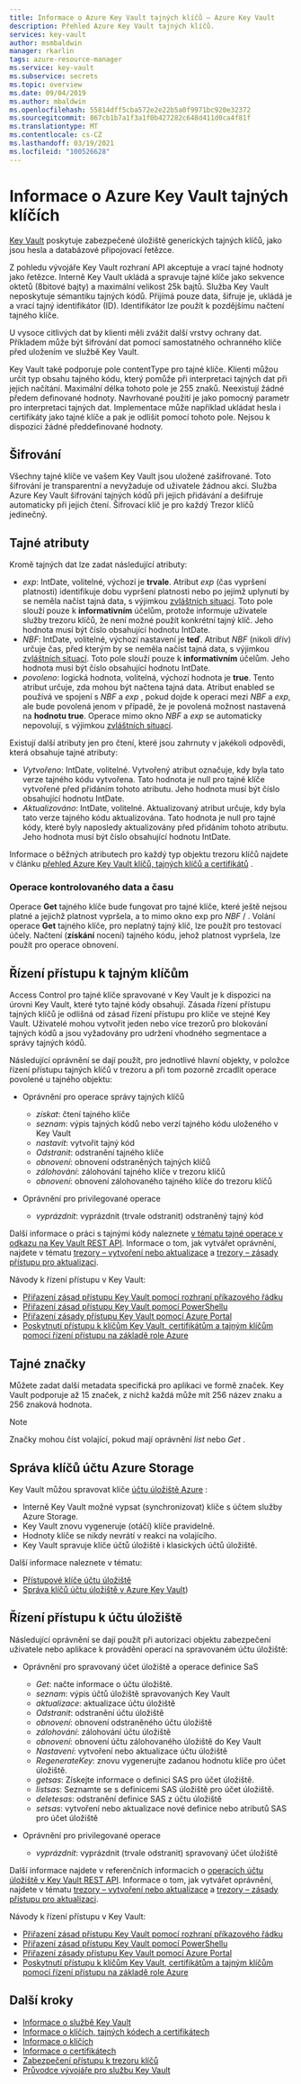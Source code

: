 ```yaml
---
title: Informace o Azure Key Vault tajných klíčů – Azure Key Vault
description: Přehled Azure Key Vault tajných klíčů.
services: key-vault
author: msmbaldwin
manager: rkarlin
tags: azure-resource-manager
ms.service: key-vault
ms.subservice: secrets
ms.topic: overview
ms.date: 09/04/2019
ms.author: mbaldwin
ms.openlocfilehash: 55814dff5cba572e2e22b5a0f9971bc920e32372
ms.sourcegitcommit: 867cb1b7a1f3a1f0b427282c648d411d0ca4f81f
ms.translationtype: MT
ms.contentlocale: cs-CZ
ms.lasthandoff: 03/19/2021
ms.locfileid: "100526628"
---
```

# <a name="about-azure-key-vault-secrets"></a>Informace o Azure Key Vault tajných klíčích

[Key Vault](../general/overview.md) poskytuje zabezpečené úložiště generických tajných klíčů, jako jsou hesla a databázové připojovací řetězce.

Z pohledu vývojáře Key Vault rozhraní API akceptuje a vrací tajné hodnoty jako řetězce. Interně Key Vault ukládá a spravuje tajné klíče jako sekvence oktetů (8bitové bajty) a maximální velikost 25k bajtů. Služba Key Vault neposkytuje sémantiku tajných kódů. Přijímá pouze data, šifruje je, ukládá je a vrací tajný identifikátor (ID). Identifikátor lze použít k pozdějšímu načtení tajného klíče.  

U vysoce citlivých dat by klienti měli zvážit další vrstvy ochrany dat. Příkladem může být šifrování dat pomocí samostatného ochranného klíče před uložením ve službě Key Vault.  

Key Vault také podporuje pole contentType pro tajné klíče. Klienti můžou určit typ obsahu tajného kódu, který pomůže při interpretaci tajných dat při jejich načítání. Maximální délka tohoto pole je 255 znaků. Neexistují žádné předem definované hodnoty. Navrhované použití je jako pomocný parametr pro interpretaci tajných dat. Implementace může například ukládat hesla i certifikáty jako tajné klíče a pak je odlišit pomocí tohoto pole. Nejsou k dispozici žádné předdefinované hodnoty.  

## <a name="encryption"></a>Šifrování

Všechny tajné klíče ve vašem Key Vault jsou uložené zašifrované. Toto šifrování je transparentní a nevyžaduje od uživatele žádnou akci. Služba Azure Key Vault šifrování tajných kódů při jejich přidávání a dešifruje automaticky při jejich čtení. Šifrovací klíč je pro každý Trezor klíčů jedinečný.

## <a name="secret-attributes"></a>Tajné atributy

Kromě tajných dat lze zadat následující atributy:  

- *exp*: IntDate, volitelné, výchozí je **trvale**. Atribut *exp* (čas vypršení platnosti) identifikuje dobu vypršení platnosti nebo po jejímž uplynutí by se neměla načíst tajná data, s výjimkou [zvláštních situací](#date-time-controlled-operations). Toto pole slouží pouze k **informativním** účelům, protože informuje uživatele služby trezoru klíčů, že není možné použít konkrétní tajný klíč. Jeho hodnota musí být číslo obsahující hodnotu IntDate.   
- *NBF*: IntDate, volitelné, výchozí nastavení je **teď**. Atribut *NBF* (nikoli dřív) určuje čas, před kterým by se neměla načíst tajná data, s výjimkou [zvláštních situací](#date-time-controlled-operations). Toto pole slouží pouze k **informativním** účelům. Jeho hodnota musí být číslo obsahující hodnotu IntDate. 
- *povoleno*: logická hodnota, volitelná, výchozí hodnota je **true**. Tento atribut určuje, zda mohou být načtena tajná data. Atribut enabled se používá ve spojení s *NBF* a *exp* , pokud dojde k operaci mezi *NBF* a *exp*, ale bude povolená jenom v případě, že je povolená možnost nastavená na **hodnotu true**. Operace mimo okno *NBF* a *exp* se automaticky nepovolují, s výjimkou [zvláštních situací](#date-time-controlled-operations).  

Existují další atributy jen pro čtení, které jsou zahrnuty v jakékoli odpovědi, která obsahuje tajné atributy:  

- *Vytvořeno*: IntDate, volitelné. Vytvořený atribut označuje, kdy byla tato verze tajného kódu vytvořena. Tato hodnota je null pro tajné klíče vytvořené před přidáním tohoto atributu. Jeho hodnota musí být číslo obsahující hodnotu IntDate.  
- *Aktualizováno*: IntDate, volitelné. Aktualizovaný atribut určuje, kdy byla tato verze tajného kódu aktualizována. Tato hodnota je null pro tajné kódy, které byly naposledy aktualizovány před přidáním tohoto atributu. Jeho hodnota musí být číslo obsahující hodnotu IntDate.

Informace o běžných atributech pro každý typ objektu trezoru klíčů najdete v článku [přehled Azure Key Vault klíčů, tajných klíčů a certifikátů](../general/about-keys-secrets-certificates.md) .

### <a name="date-time-controlled-operations"></a>Operace kontrolovaného data a času

Operace **Get** tajného klíče bude fungovat pro tajné klíče, které ještě nejsou platné a jejichž platnost vypršela, a to mimo okno exp pro *NBF*  /   . Volání operace **Get** tajného klíče, pro neplatný tajný klíč, lze použít pro testovací účely. Načtení (**získání** nocení) tajného kódu, jehož platnost vypršela, lze použít pro operace obnovení.

## <a name="secret-access-control"></a>Řízení přístupu k tajným klíčům

Access Control pro tajné klíče spravované v Key Vault je k dispozici na úrovni Key Vault, které tyto tajné kódy obsahují. Zásada řízení přístupu tajných klíčů je odlišná od zásad řízení přístupu pro klíče ve stejné Key Vault. Uživatelé mohou vytvořit jeden nebo více trezorů pro blokování tajných kódů a jsou vyžadovány pro udržení vhodného segmentace a správy tajných kódů.   

Následující oprávnění se dají použít, pro jednotlivé hlavní objekty, v položce řízení přístupu tajných klíčů v trezoru a při tom pozorně zrcadlit operace povolené u tajného objektu:  

- Oprávnění pro operace správy tajných klíčů
  - *získat*: čtení tajného klíče  
  - *seznam*: výpis tajných kódů nebo verzí tajného kódu uloženého v Key Vault  
  - *nastavit*: vytvořit tajný kód  
  - *Odstranit*: odstranění tajného klíče  
  - *obnovení*: obnovení odstraněných tajných klíčů
  - *zálohování*: zálohování tajného klíče v trezoru klíčů
  - *obnovení*: obnovení zálohovaného tajného klíče do trezoru klíčů

- Oprávnění pro privilegované operace
  - *vyprázdnit*: vyprázdnit (trvale odstranit) odstraněný tajný kód

Další informace o práci s tajnými kódy naleznete [v tématu tajné operace v odkazu na Key Vault REST API](/rest/api/keyvault). Informace o tom, jak vytvářet oprávnění, najdete v tématu [trezory – vytvoření nebo aktualizace](/rest/api/keyvault/vaults/createorupdate) a [trezory – zásady přístupu pro aktualizaci](/rest/api/keyvault/vaults/updateaccesspolicy). 

Návody k řízení přístupu v Key Vault:
- [Přiřazení zásad přístupu Key Vault pomocí rozhraní příkazového řádku](../general/assign-access-policy-cli.md)
- [Přiřazení zásad přístupu Key Vault pomocí PowerShellu](../general/assign-access-policy-powershell.md)
- [Přiřazení zásady přístupu Key Vault pomocí Azure Portal](../general/assign-access-policy-portal.md)
- [Poskytnutí přístupu k klíčům Key Vault, certifikátům a tajným klíčům pomocí řízení přístupu na základě role Azure](../general/rbac-guide.md)

## <a name="secret-tags"></a>Tajné značky  
Můžete zadat další metadata specifická pro aplikaci ve formě značek. Key Vault podporuje až 15 značek, z nichž každá může mít 256 název znaku a 256 znaková hodnota.  

>[!Note]
>Značky mohou číst volající, pokud mají oprávnění *list* nebo *Get* .

## <a name="azure-storage-account-key-management"></a>Správa klíčů účtu Azure Storage

Key Vault můžou spravovat klíče [účtu úložiště Azure](../../storage/common/storage-account-overview.md) :

- Interně Key Vault možné vypsat (synchronizovat) klíče s účtem služby Azure Storage. 
- Key Vault znovu vygeneruje (otáčí) klíče pravidelně.
- Hodnoty klíče se nikdy nevrátí v reakci na volajícího.
- Key Vault spravuje klíče účtů úložiště i klasických účtů úložiště.

Další informace naleznete v tématu:
- [Přístupové klíče účtu úložiště](../../storage/common/storage-account-keys-manage.md)
- [Správa klíčů účtu úložiště v Azure Key Vault](../secrets/overview-storage-keys.md))


## <a name="storage-account-access-control"></a>Řízení přístupu k účtu úložiště

Následující oprávnění se dají použít při autorizaci objektu zabezpečení uživatele nebo aplikace k provádění operací na spravovaném účtu úložiště:  

- Oprávnění pro spravovaný účet úložiště a operace definice SaS
  - *Get*: načte informace o účtu úložiště. 
  - *seznam*: výpis účtů úložiště spravovaných Key Vault
  - *aktualizace*: aktualizace účtu úložiště
  - *Odstranit*: odstranění účtu úložiště  
  - *obnovení*: obnovení odstraněného účtu úložiště
  - *zálohování*: zálohování účtu úložiště
  - *obnovení*: obnovení účtu zálohovaného úložiště do Key Vault
  - *Nastavení*: vytvoření nebo aktualizace účtu úložiště
  - *RegenerateKey*: znovu vygenerujte zadanou hodnotu klíče pro účet úložiště.
  - *getsas*: Získejte informace o definici SAS pro účet úložiště.
  - *listsas*: Seznamte se s definicemi SAS úložiště pro účet úložiště.
  - *deletesas*: odstranění definice SAS z účtu úložiště
  - *setsas*: vytvoření nebo aktualizace nové definice nebo atributů SAS pro účet úložiště

- Oprávnění pro privilegované operace
  - *vyprázdnit*: vyprázdnit (trvale odstranit) spravovaný účet úložiště

Další informace najdete v referenčních informacích o [operacích účtu úložiště v Key Vault REST API](/rest/api/keyvault). Informace o tom, jak vytvářet oprávnění, najdete v tématu [trezory – vytvoření nebo aktualizace](/rest/api/keyvault/vaults/createorupdate) a [trezory – zásady přístupu pro aktualizaci](/rest/api/keyvault/vaults/updateaccesspolicy).

Návody k řízení přístupu v Key Vault:
- [Přiřazení zásad přístupu Key Vault pomocí rozhraní příkazového řádku](../general/assign-access-policy-cli.md)
- [Přiřazení zásad přístupu Key Vault pomocí PowerShellu](../general/assign-access-policy-powershell.md)
- [Přiřazení zásady přístupu Key Vault pomocí Azure Portal](../general/assign-access-policy-portal.md)
- [Poskytnutí přístupu k klíčům Key Vault, certifikátům a tajným klíčům pomocí řízení přístupu na základě role Azure](../general/rbac-guide.md)


## <a name="next-steps"></a>Další kroky

- [Informace o službě Key Vault](../general/overview.md)
- [Informace o klíčích, tajných kódech a certifikátech](../general/about-keys-secrets-certificates.md)
- [Informace o klíčích](../keys/about-keys.md)
- [Informace o certifikátech](../certificates/about-certificates.md)
- [Zabezpečení přístupu k trezoru klíčů](../general/secure-your-key-vault.md)
- [Průvodce vývojáře pro službu Key Vault](../general/developers-guide.md)